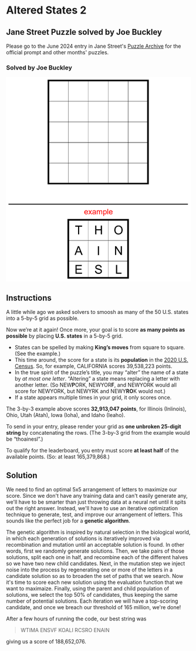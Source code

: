 # Altered States 2 #

## Jane Street Puzzle solved by Joe Buckley ##

Please go to the June 2024 entry in Jane Street's [Puzzle Archive](https://www.janestreet.com/puzzles/archive/ "archive") for the official prompt and other months' puzzles.

### Solved by Joe Buckley ###

![5x5 blank grid and 3x3 example grid](june-2024.png "Example photo")

## Instructions ##

A little while ago we asked solvers to smoosh as many of the 50 U.S. states into a 5-by-5 grid as possible.

Now we’re at it again! Once more, your goal is to score **as many points as possible** by placing **U.S. states** in a 5-by-5 grid.

*   States can be spelled by making **King’s moves** from square to square. (See the example.)
*   This time around, the score for a state is its **population** in the [2020 U.S. Census](https://en.wikipedia.org/wiki/2020_United_States_census#State_rankings "census"). So, for example, CALIFORNIA scores 39,538,223 points.
*   In the true spirit of the puzzle’s title, you may “alter” the name of a state by _at most one letter_. “Altering” a state means replacing a letter with another letter. (So NEW**P**ORK, NEWYOR**F**, and NEWYORK would all score for NEWYORK, but NEWYRK and NEWY**RO**K would not.)
*   If a state appears multiple times in your grid, it only scores once.

The 3-by-3 example above scores **32,913,047 points**, for Illinois (Inlinois), Ohio, Utah (Atah), Iowa (Ioha), and Idaho (Ieaho).

To send in your entry, please render your grid as **one unbroken 25-digit string** by concatenating the rows. (The 3-by-3 grid from the example would be “thoainesl”.)

To qualify for the leaderboard, you entry must score **at least half** of the available points. (So: at least 165,379,868.)

## Solution ##

We need to find an optimal 5x5 arrangement of letters to maximize our score. Since we don't have any training data and can't easily generate any, we'll have to be smarter than just throwing data at a neural net until it spits out the right answer. Instead, we'll have to use an iterative optimization technique to generate, test, and improve our arrangement of letters. This sounds like the perfect job for a **genetic algorithm**. 

The genetic algorithm is inspired by natural selection in the biological world, in which each generation of solutions is iteratively improved via recombination and mutation until an acceptable solution is found. In other words, first we randomly generate solutions. Then, we take pairs of those solutions, split each one in half, and recombine each of the different halves so we have two new child candidates. Next, in the mutation step we inject noise into the process by regenerating one or more of the letters in a candidate solution so as to broaden the set of paths that we search. Now it's time to score each new solution using the evaluation function that we want to maximaize. Finally, using the parent and child population of solutions, we select the top 50% of candidates, thus keeping the same number of potential solutions. Each iteration we will have a top-scoring candidate, and once we breach our threshold of 165 million, we're done!

After a few hours of running the code, our best string was 

> WTIMA
> ENSVF
> KOALI
> RCSRO
> ENAIN

giving us a score of 188,652,076.